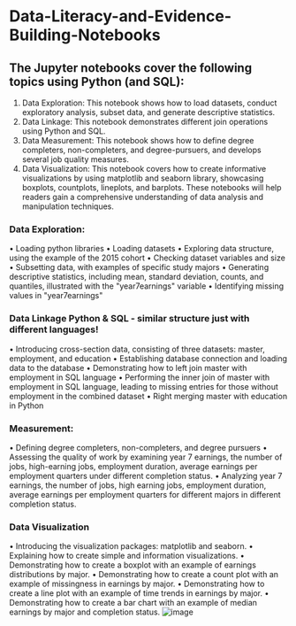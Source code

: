 # Data-Literacy-and-Evidence-Building-Notebooks

## The Jupyter notebooks cover the following topics using Python (and SQL):
1.	Data Exploration: This notebook shows how to load datasets, conduct exploratory analysis, subset data, and generate descriptive statistics.
2.	Data Linkage: This notebook demonstrates different join operations using Python and SQL.
3.	Data Measurement: This notebook shows how to define degree completers, non-completers, and degree-pursuers, and develops several job quality measures.
4.	Data Visualization: This notebook covers how to create informative visualizations by using matplotlib and seaborn library, showcasing boxplots, countplots, lineplots, and barplots.
These notebooks will help readers gain a comprehensive understanding of data analysis and manipulation techniques.
 
### Data Exploration:
•	Loading python libraries
•	Loading datasets
•	Exploring data structure, using the example of the 2015 cohort
•	Checking dataset variables and size
•	Subsetting data, with examples of specific study majors
•	Generating descriptive statistics, including mean, standard deviation, counts, and quantiles, illustrated with the "year7earnings" variable
•	Identifying missing values in "year7earnings"
### Data Linkage Python & SQL - similar structure just with different languages!
•	Introducing cross-section data, consisting of three datasets: master, employment, and education
•	Establishing database connection and loading data to the database 
•	Demonstrating how to left join master with employment in SQL language
•	Performing the inner join of master with employment in SQL language, leading to missing entries for those without employment in the combined dataset
•	Right merging master with education in Python
### Measurement:
•	Defining degree completers, non-completers, and degree pursuers
•	Assessing the quality of work by examining year 7 earnings, the number of jobs, high-earning jobs, employment duration, average earnings per employment quarters under different completion status.
•	Analyzing year 7 earnings, the number of jobs, high earning jobs, employment duration, average earnings per employment quarters for different majors in different completion status.
### Data Visualization
•	Introducing the visualization packages: matplotlib and seaborn.
•	Explaining how to create simple and information visualizations.
•	Demonstrating how to create a boxplot with an example of earnings distributions by major.
•	Demonstrating how to create a count plot with an example of missingness in earnings by major.
•	Demonstrating how to create a line plot with an example of time trends in earnings by major.
•	Demonstrating how to create a bar chart with an example of median earnings by major and completion status. 
![image](https://github.com/XiangyuRen1997/Data-Literacy-and-Evidence-Building-Notebooks/assets/100244372/d0760fa3-d18e-447d-83c7-0c0f7c65295f)
